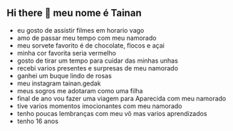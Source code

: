 ## Hi there 👋 meu nome é Tainan


- eu gosto de assistir filmes em horario vago
- amo de passar meu tempo com meu namorado
- meu sorvete favorito é de chocolate, flocos e açai 
- minha cor favorita seria vermelho
- gosto de tirar um tempo para  cuidar das minhas unhas
- recebi varios presentes e surpresas de meu namorado
- ganhei um buque lindo de rosas
- meu  instagram tainan.gedak
- meus sogros me adotaram como uma filha
- final de ano vou fazer uma viagem para Aparecida com meu namorado
- tive varios momentos imocionantes com meu namorado
- tenho poucas lembranças com meu vô mas varios aprendizados
- tenho 16 anos

